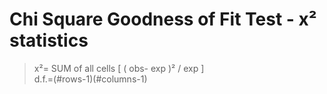#  Chi Square Goodness of Fit Test - x² statistics #
>  
> x²= SUM of all cells [ ( obs- exp )² / exp ]  
> d.f.=(#rows-1)(#columns-1)  
>  


